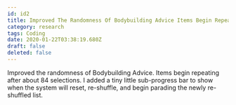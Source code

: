 ```yaml
---
id: id2
title: Improved The Randomness Of Bodybuilding Advice Items Begin Repeating After About 84 Selections I Added A Tiny Little Sub Progr...
category: research
tags: Coding
date: 2020-01-22T03:38:19.680Z
draft: false
deleted: false
---
```


Improved the randomness of Bodybuilding Advice. Items begin repeating after about 84 selections. I added a tiny little sub-progress bar to show when the system will reset, re-shuffle, and begin parading the newly re-shuffled list.
